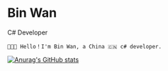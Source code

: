 

Bin Wan
============
C# Developer  

```
👨🏻‍💻 Hello！I'm Bin Wan, a China 🇨🇳 c# developer.
```    
[![Anurag's GitHub stats](https://github-readme-stats.vercel.app/api?username=binwan-dev&show_icons=true)](https://github.com/anuraghazra/github-readme-stats)  
